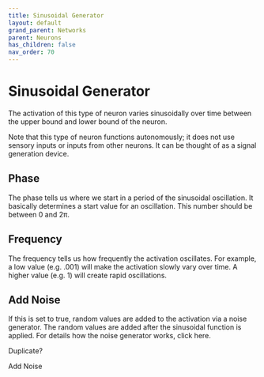 ```yaml
---
title: Sinusoidal Generator
layout: default
grand_parent: Networks
parent: Neurons
has_children: false
nav_order: 70
---
```


# Sinusoidal Generator

The activation of this type of neuron varies sinusoidally over time between the upper bound and lower bound of the neuron.

Note that this type of neuron functions autonomously; it does not use sensory inputs or inputs from other neurons. It can be thought of as a signal generation device.

## Phase

The phase tells us where we start in a period of the sinusoidal oscillation.  It basically determines a start value for an oscillation.  This number should be between 0 and 2π. 

## Frequency

The frequency tells us how frequently the activation oscillates. For example, a low value (e.g. .001) will make the activation slowly vary over time.  A higher value (e.g. 1) will create rapid oscillations.

## Add Noise

If this is set to true, random values are added to the activation via a noise generator. The random values are added after the sinusoidal function is applied. For details how the noise generator works, click here.

<!-- TODO --> Duplicate?
Add Noise